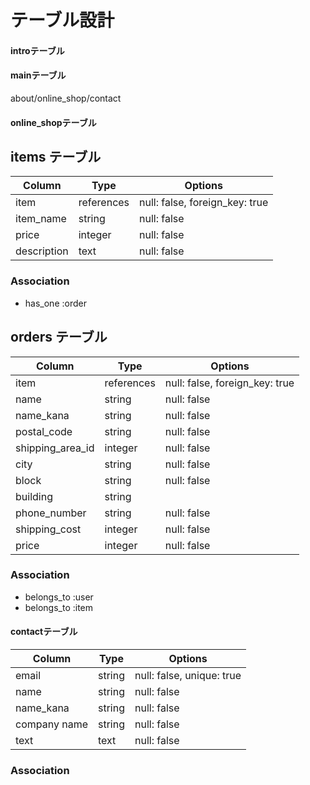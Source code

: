 # テーブル設計

#### introテーブル

#### mainテーブル
about/online_shop/contact

#### online_shopテーブル

## items テーブル

| Column      | Type       | Options     |
| ------      | ------     | ----------- |
| item        | references | null: false, foreign_key: true |
| item_name   | string     | null: false |
| price       | integer    | null: false |
| description | text       | null: false |

### Association

- has_one :order

## orders テーブル

| Column        | Type       | Options                        |
| ------        | ---------- | ------------------------------ |
| item          | references | null: false, foreign_key: true |
| name          | string | null: false |
| name_kana     | string | null: false |
| postal_code      | string     | null: false |
| shipping_area_id | integer    | null: false |
| city             | string     | null: false |
| block            | string     | null: false |
| building         | string     |
| phone_number     | string     | null: false |
| shipping_cost    | integer    | null: false |
| price            | integer    | null: false |

### Association

- belongs_to :user
- belongs_to :item

#### contactテーブル

| Column             | Type   | Options     |
| ------------------ | ------ | ----------- |
| email              | string | null: false, unique: true |
| name               | string | null: false |
| name_kana          | string | null: false |
| company name       | string | null: false |
| text               | text   | null: false |

### Association

